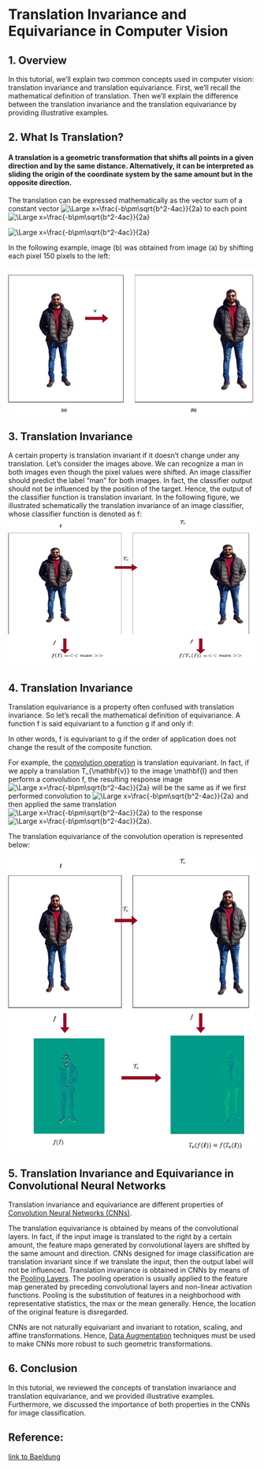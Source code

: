 # Translation Invariance and Equivariance in Computer Vision

## 1. Overview

In this tutorial, we’ll explain two common concepts used in computer vision: translation invariance and translation equivariance. First, we’ll recall the mathematical definition of translation. Then we’ll explain the difference between the translation invariance and the translation equivariance by providing illustrative examples.
## 2. What Is Translation?
#### A translation is a geometric transformation that shifts all points in a given direction and by the same distance. Alternatively, it can be interpreted as sliding the origin of the coordinate system by the same amount but in the opposite direction.
The translation can be expressed mathematically as the vector sum of a constant vector <img src="https://latex.codecogs.com/svg.latex?\Large&space;\mathbf{v}" title="\Large x=\frac{-b\pm\sqrt{b^2-4ac}}{2a}"/> to each point <img src="https://latex.codecogs.com/svg.latex?\Large&space;\mathbf{x}" title="\Large x=\frac{-b\pm\sqrt{b^2-4ac}}{2a}"/>

<img src="https://latex.codecogs.com/svg.latex?\Large&space;\mathbf{T}_v(\mathbf{x})=\mathbf{x}+\mathbf{v}" title="\Large x=\frac{-b\pm\sqrt{b^2-4ac}}{2a}"/>

In the following example, image (b) was obtained from image (a) by shifting each pixel 150 pixels to the left:

<img src="translation.jpg" alt= “” width="500" height="300">

## 3. Translation Invariance
A certain property is translation invariant if it doesn’t change under any translation. Let’s consider the images above. We can recognize a man in both images even though the pixel values were shifted. An image classifier should predict the label “man” for both images. In fact, the classifier output should not be influenced by the position of the target. Hence, the output of the classifier function is translation invariant.
In the following figure, we illustrated schematically the translation invariance of an image classifier, whose classifier function is denoted as f: 
<img src="t.jpg" alt= “” width="500" height="300">

## 4. Translation Invariance
Translation equivariance is a property often confused with translation invariance. So let’s recall the mathematical definition of equivariance.
A function f is said equivariant to a function g if and only if:

In other words, f is equivariant to g if the order of application does not change the result of the composite function.

For example, the [convolution operation](https://www.baeldung.com/cs/convolutional-layer-size#convolution-operation) is translation equivariant. In fact, if we apply a translation T_{\mathbf{v}} to the image \mathbf{I} and then perform a convolution f, the resulting response image <img src="https://latex.codecogs.com/svg.latex?\Large&space;f\mathbf{T}_v(\mathbf{I})" title="\Large x=\frac{-b\pm\sqrt{b^2-4ac}}{2a}"/> will be the same as if we first performed convolution to <img src="https://latex.codecogs.com/svg.latex?\Large&space;\mathbf{I}" title="\Large x=\frac{-b\pm\sqrt{b^2-4ac}}{2a}"/> and then applied the same translation <img src="https://latex.codecogs.com/svg.latex?\Large&space;\mathbf{T}_v" title="\Large x=\frac{-b\pm\sqrt{b^2-4ac}}{2a}"/> to the response <img src="https://latex.codecogs.com/svg.latex?\Large&space;f\mathbf({I})" title="\Large x=\frac{-b\pm\sqrt{b^2-4ac}}{2a}"/>.

The translation equivariance of the convolution operation is represented below:

<img src="t2.jpg" alt= “” width="500" height="600">

## 5. Translation Invariance and Equivariance in Convolutional Neural Networks
Translation invariance and equivariance are different properties of [Convolution Neural Networks (CNNs)](https://www.baeldung.com/cs/ai-convolutional-neural-networks).

The translation equivariance is obtained by means of the convolutional layers. In fact, if the input image is translated to the right by a certain amount, the feature maps generated by convolutional layers are shifted by the same amount and direction.
CNNs designed for image classification are translation invariant since if we translate the input, then the output label will not be influenced. Translation invariance is obtained in CNNs by means of the [Pooling Layers](https://www.baeldung.com/cs/ai-convolutional-neural-networks#2-pooling-layers). The pooling operation is usually applied to the feature map generated by preceding convolutional layers and non-linear activation functions. Pooling is the substitution of features in a neighborhood with representative statistics, the max or the mean generally. Hence, the location of the original feature is disregarded.

CNNs are not naturally equivariant and invariant to rotation, scaling, and affine transformations. Hence, [Data Augmentation](https://www.baeldung.com/cs/ml-data-augmentation) techniques must be used to make CNNs more robust to such geometric transformations.
## 6. Conclusion
In this tutorial, we reviewed the concepts of translation invariance and translation equivariance, and we provided illustrative examples. Furthermore, we discussed the importance of both properties in the CNNs for image classification.

##  Reference:
[link to Baeldung](https://www.baeldung.com/cs/translation-invariance-equivariance)
